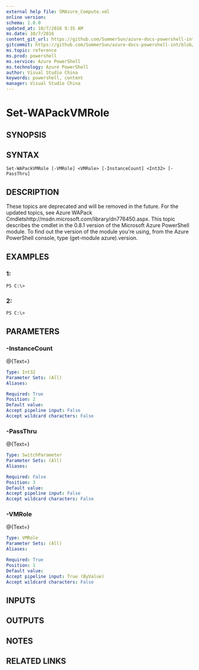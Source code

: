 ```yaml
---
external help file: SMAzure_Compute.xml
online version: 
schema: 2.0.0
updated_at: 10/7/2016 9:35 AM
ms.date: 10/7/2016
content_git_url: https://github.com/SummerSun/azure-docs-powershell-int/blob/master/azureps-cmdlets-docs/Service%20Management/v0.9.8/Azure.Compute/Set-WAPackVMRole.md
gitcommit: https://github.com/SummerSun/azure-docs-powershell-int/blob/3c5913303624ba7a7970d6758aac68ea04359cee/azureps-cmdlets-docs/Service%20Management/v0.9.8/Azure.Compute/Set-WAPackVMRole.md
ms.topic: reference
ms.prod: powershell
ms.service: Azure PowerShell
ms.technology: Azure PowerShell
author: Visual Studio China
keywords: powershell, content
manager: Visual Studio China
---
```


# Set-WAPackVMRole
## SYNOPSIS

## SYNTAX

```
Set-WAPackVMRole [-VMRole] <VMRole> [-InstanceCount] <Int32> [-PassThru]
```

## DESCRIPTION
These topics are deprecated and will be removed in the future.
For the updated topics, see  Azure WAPack Cmdletshttp://msdn.microsoft.com/library/dn776450.aspx.
This topic describes the cmdlet in the 0.8.1 version of the Microsoft Azure PowerShell module.
To find out the version of the module you're using, from the Azure PowerShell console, type (get-module azure).version.

## EXAMPLES

### 1:
```
PS C:\>
```

### 2:
```
PS C:\>
```

## PARAMETERS

### -InstanceCount
@{Text=}

```yaml
Type: Int32
Parameter Sets: (All)
Aliases: 

Required: True
Position: 2
Default value: 
Accept pipeline input: False
Accept wildcard characters: False
```

### -PassThru
@{Text=}

```yaml
Type: SwitchParameter
Parameter Sets: (All)
Aliases: 

Required: False
Position: 3
Default value: 
Accept pipeline input: False
Accept wildcard characters: False
```

### -VMRole
@{Text=}

```yaml
Type: VMRole
Parameter Sets: (All)
Aliases: 

Required: True
Position: 1
Default value: 
Accept pipeline input: True (ByValue)
Accept wildcard characters: False
```

## INPUTS

## OUTPUTS

## NOTES

## RELATED LINKS

